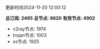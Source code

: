 更新时间2024-11-20 12:00:12

**总订阅: 2495**
**总节点: 9620**
**有效节点: 4902**
- v2ray节点: 1974
- trojan节点: 1003
- ss节点: 1925
